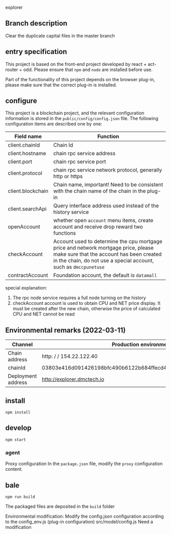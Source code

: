 explorer

## Branch description
Clear the duplicate capital files in the master branch
## entry specification

This project is based on the front-end project developed by react + act-router + odd. Please ensure that ` npm ` and ` node ` are installed before use.

Part of the functionality of this project depends on the browser plug-in, please make sure that the correct plug-in is installed.

## configure

This project is a blockchain project, and the relevant configuration information is stored in the `public/config/config.json` file. The following configuration items are described one by one:

| Field name | Function |
| --- | --- |
| client.chainId | Chain Id |
| client.hostname | chain rpc service address |
| client.port | chain rpc service port |
| client.protocol | chain rpc service network protocol, generally http or https |
| client.blockchain | Chain name, important! Need to be consistent with the chain name of the chain in the plug-in |
| client.searchApi | Query interface address used instead of the history service |
| openAccount | whether open ` account ` menu items, create account and receive drop reward two functions |
| checkAccount | Account used to determine the cpu mortgage price and network mortgage price, please make sure that the account has been created in the chain, do not use a special account, such as `dmccpunetuse` |
| contractAccount | Foundation account, the default is `datamall` |

special explanation:
1. The rpc node service requires a full node turning on the history
2. checkAccount account is used to obtain CPU and NET price display. It must be created after the new chain, otherwise the price of calculated CPU and NET cannot be read

## Environmental remarks (2022-03-11)
| Channel | Production environment | Test environment |
| --- | --- | --- |
| Chain address | http: / / 154.22.122.40 | http: / / 154.22.123.188 |
|chainId|03803e416d091426198bfc490b6122b684ffecd4894d98fb8e2631758c716f47| 03803e416d091426198bfc490b6122b684ffecd4894d98fb8e2631758c716f47|
| Deployment address | http://explorer.dmctech.io | http: / / 154.39.239.234 |


## install

`npm install`

## develop

`npm start`

### agent

Proxy configuration In the `package.json` file, modify the ` proxy ` configuration content.

## bale

`npm run build`

The packaged files are deposited in the ` build ` folder

Environmental modification:
Modify the config.json configuration according to the config_env.js (plug-in configuration)
src/model/config.js Need a modification